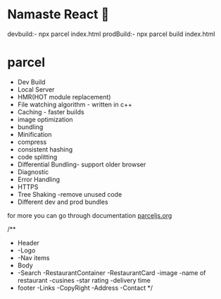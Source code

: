# Namaste React 🚀

devbuild:- npx parcel index.html
prodBuild:- npx parcel build index.html

# parcel

- Dev Build
- Local Server
- HMR(HOT module replacement)
- File watching algorithm - written in c++
- Caching - faster builds
- image optimization
- bundling
- Minification
- compress
- consistent hashing
- code splitting
- Differential Bundling- support older browser
- Diagnostic
- Error Handling
- HTTPS
- Tree Shaking -remove unused code
- Different dev and prod bundles

for more you can go through documentation [parceljs.org](https://parceljs.org/)

/\*\*

- Header
- -Logo
- -Nav items
- Body
- -Search
  -RestaurantContainer
  -RestaurantCard
  -image
  -name of restaurant
  -cusines
  -star rating
  -delivery time
- footer
  -Links
  -CopyRight
  -Address
  -Contact
  \*/
